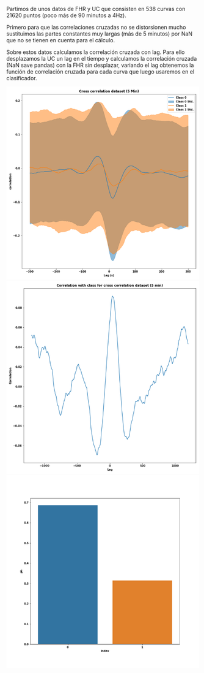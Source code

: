 Partimos de unos datos de FHR y UC que consisten en 538 curvas con 21620 puntos (poco más de 90 minutos a 4Hz).

Primero para que las correlaciones cruzadas no se distorsionen mucho sustituimos las partes constantes muy largas (más de 5 minutos)
por NaN que no se tienen en cuenta para el cálculo.

Sobre estos datos calculamos la correlación cruzada con lag. Para ello desplazamos la UC un lag en el tiempo y
calculamos la correlación cruzada (NaN save pandas) con la FHR sin desplazar, variando el lag obtenemos la función de
correlación cruzada para cada curva que luego usaremos en el clasificador.


![Data desc by class](../Plots/cc_Data/Desc_plot.png)
![Data correlation class](../Plots/cc_Data/Class_correlation.png)
![Class Distribution](../Plots/cc_Data/Class_Distribution.png)

